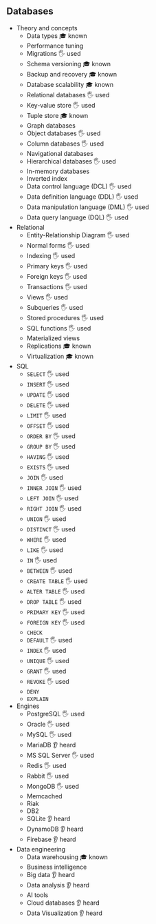 ## Databases

- Theory and concepts
  - Data types 🎓 known
  - Performance tuning
  - Migrations 🖐️ used
  - Schema versioning 🎓 known
  - Backup and recovery 🎓 known
  - Database scalability 🎓 known
  - Relational databases 🖐️ used
  - Key-value store 🖐️ used
  - Tuple store 🎓 known
  - Graph databases
  - Object databases 🖐️ used
  - Column databases 🖐️ used
  - Navigational databases
  - Hierarchical databases 🖐️ used
  - In-memory databases
  - Inverted index
  - Data control language (DCL) 🖐️ used
  - Data definition language (DDL) 🖐️ used
  - Data manipulation language (DML) 🖐️ used
  - Data query language (DQL) 🖐️ used
- Relational
  - Entity-Relationship Diagram 🖐️ used
  - Normal forms 🖐️ used
  - Indexing 🖐️ used
  - Primary keys 🖐️ used
  - Foreign keys 🖐️ used
  - Transactions 🖐️ used
  - Views 🖐️ used
  - Subqueries 🖐️ used
  - Stored procedures 🖐️ used
  - SQL functions  🖐️ used
  - Materialized views
  - Replications 🎓 known
  - Virtualization 🎓 known
- SQL
  - `SELECT` 🖐️ used
  - `INSERT` 🖐️ used
  - `UPDATE` 🖐️ used
  - `DELETE` 🖐️ used
  - `LIMIT` 🖐️ used
  - `OFFSET` 🖐️ used
  - `ORDER BY` 🖐️ used
  - `GROUP BY` 🖐️ used
  - `HAVING` 🖐️ used
  - `EXISTS` 🖐️ used
  - `JOIN` 🖐️ used
  - `INNER JOIN` 🖐️ used
  - `LEFT JOIN` 🖐️ used
  - `RIGHT JOIN` 🖐️ used
  - `UNION` 🖐️ used
  - `DISTINCT` 🖐️ used
  - `WHERE` 🖐️ used
  - `LIKE` 🖐️ used
  - `IN` 🖐️ used
  - `BETWEEN` 🖐️ used
  - `CREATE TABLE` 🖐️ used
  - `ALTER TABLE` 🖐️ used
  - `DROP TABLE` 🖐️ used
  - `PRIMARY KEY` 🖐️ used
  - `FOREIGN KEY` 🖐️ used
  - `CHECK`
  - `DEFAULT` 🖐️ used
  - `INDEX` 🖐️ used
  - `UNIQUE` 🖐️ used
  - `GRANT` 🖐️ used
  - `REVOKE` 🖐️ used
  - `DENY`
  - `EXPLAIN`
- Engines
  - PostgreSQL 🖐️ used
  - Oracle 🖐️ used
  - MySQL 🖐️ used
  - MariaDB 👂 heard
  - MS SQL Server 🖐️ used
  - Redis 🖐️ used
  - Rabbit 🖐️ used
  - MongoDB 🖐️ used
  - Memcached
  - Riak
  - DB2
  - SQLite 👂 heard
  - DynamoDB 👂 heard
  - Firebase 👂 heard
- Data engineering
  - Data warehousing 🎓 known
  - Business intelligence
  - Big data 👂 heard
  - Data analysis 👂 heard
  - AI tools
  - Cloud databases 👂 heard
  - Data Visualization 👂 heard
